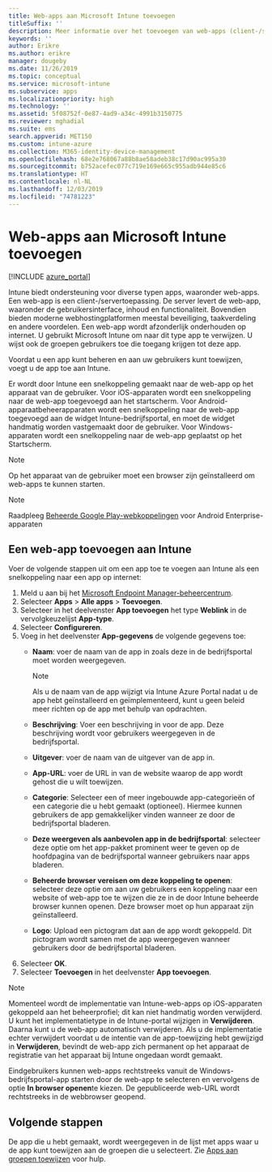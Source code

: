 ```yaml
---
title: Web-apps aan Microsoft Intune toevoegen
titleSuffix: ''
description: Meer informatie over het toevoegen van web-apps (client-/servertoepassingen) aan Microsoft Intune.
keywords: ''
author: Erikre
ms.author: erikre
manager: dougeby
ms.date: 11/26/2019
ms.topic: conceptual
ms.service: microsoft-intune
ms.subservice: apps
ms.localizationpriority: high
ms.technology: ''
ms.assetid: 5f08752f-0e87-4ad9-a34c-4991b3150775
ms.reviewer: mghadial
ms.suite: ems
search.appverid: MET150
ms.custom: intune-azure
ms.collection: M365-identity-device-management
ms.openlocfilehash: 68e2e768067a88b8ae58adeb38c17d90ac995a30
ms.sourcegitcommit: b752acefec077c719e169e665c955adb944e85c6
ms.translationtype: HT
ms.contentlocale: nl-NL
ms.lasthandoff: 12/03/2019
ms.locfileid: "74781223"
---
```

# <a name="add-web-apps-to-microsoft-intune"></a>Web-apps aan Microsoft Intune toevoegen

[!INCLUDE [azure_portal](../includes/azure_portal.md)]

Intune biedt ondersteuning voor diverse typen apps, waaronder web-apps. Een web-app is een client-/servertoepassing. De server levert de web-app, waaronder de gebruikersinterface, inhoud en functionaliteit. Bovendien bieden moderne webhostingplatformen meestal beveiliging, taakverdeling en andere voordelen. Een web-app wordt afzonderlijk onderhouden op internet. U gebruikt Microsoft Intune om naar dit type app te verwijzen. U wijst ook de groepen gebruikers toe die toegang krijgen tot deze app. 

Voordat u een app kunt beheren en aan uw gebruikers kunt toewijzen, voegt u de app toe aan Intune. 

Er wordt door Intune een snelkoppeling gemaakt naar de web-app op het apparaat van de gebruiker. Voor iOS-apparaten wordt een snelkoppeling naar de web-app toegevoegd aan het startscherm. Voor Android-apparaatbeheerapparaten wordt een snelkoppeling naar de web-app toegevoegd aan de widget Intune-bedrijfsportal, en moet de widget handmatig worden vastgemaakt door de gebruiker. Voor Windows-apparaten wordt een snelkoppeling naar de web-app geplaatst op het Startscherm.

> [!Note]
> Op het apparaat van de gebruiker moet een browser zijn geïnstalleerd om web-apps te kunnen starten. 

> [!Note]
> Raadpleeg [Beheerde Google Play-webkoppelingen](apps-add-android-for-work.md#managed-google-play-web-links) voor Android Enterprise-apparaten

## <a name="add-a-web-app-to-intune"></a>Een web-app toevoegen aan Intune
Voer de volgende stappen uit om een app toe te voegen aan Intune als een snelkoppeling naar een app op internet:

1. Meld u aan bij het [Microsoft Endpoint Manager-beheercentrum](https://go.microsoft.com/fwlink/?linkid=2109431).
2. Selecteer **Apps** > **Alle apps** > **Toevoegen**.
3. Selecteer in het deelvenster **App toevoegen** het type **Weblink** in de vervolgkeuzelijst **App-type**.
4. Selecteer **Configureren**.
5. Voeg in het deelvenster **App-gegevens** de volgende gegevens toe:
    - **Naam**:  voer de naam van de app in zoals deze in de bedrijfsportal moet worden weergegeven. 

        > [!NOTE]
        > Als u de naam van de app wijzigt via Intune Azure Portal nadat u de app hebt geïnstalleerd en geïmplementeerd, kunt u geen beleid meer richten op de app met behulp van opdrachten.

    - **Beschrijving**: Voer een beschrijving in voor de app. Deze beschrijving wordt voor gebruikers weergegeven in de bedrijfsportal.
    - **Uitgever**: voer de naam van de uitgever van de app in.
    - **App-URL**: voer de URL in van de website waarop de app wordt gehost die u wilt toewijzen.
    - **Categorie**: Selecteer een of meer ingebouwde app-categorieën of een categorie die u hebt gemaakt (optioneel). Hiermee kunnen gebruikers de app gemakkelijker vinden wanneer ze door de bedrijfsportal bladeren.
    - **Deze weergeven als aanbevolen app in de bedrijfsportal**: selecteer deze optie om het app-pakket prominent weer te geven op de hoofdpagina van de bedrijfsportal wanneer gebruikers naar apps bladeren.
    - **Beheerde browser vereisen om deze koppeling te openen**: selecteer deze optie om aan uw gebruikers een koppeling naar een website of web-app toe te wijzen die ze in de door Intune beheerde browser kunnen openen. Deze browser moet op hun apparaat zijn geïnstalleerd.
    - **Logo**: Upload een pictogram dat aan de app wordt gekoppeld. Dit pictogram wordt samen met de app weergegeven wanneer gebruikers door de bedrijfsportal bladeren.
6. Selecteer **OK**.
7. Selecteer **Toevoegen** in het deelvenster **App toevoegen**.

> [!Note]
> Momenteel wordt de implementatie van Intune-web-apps op iOS-apparaten gekoppeld aan het beheerprofiel; dit kan niet handmatig worden verwijderd. U kunt het implementatietype in de Intune-portal wijzigen in **Verwijderen**. Daarna kunt u de web-app automatisch verwijderen. Als u de implementatie echter verwijdert voordat u de intentie van de app-toewijzing hebt gewijzigd in **Verwijderen**, bevindt de web-app zich permanent op het apparaat de registratie van het apparaat bij Intune ongedaan wordt gemaakt.

Eindgebruikers kunnen web-apps rechtstreeks vanuit de Windows-bedrijfsportal-app starten door de web-app te selecteren en vervolgens de optie **In browser openen**te kiezen. De gepubliceerde web-URL wordt rechtstreeks in de webbrowser geopend. 

## <a name="next-steps"></a>Volgende stappen

De app die u hebt gemaakt, wordt weergegeven in de lijst met apps waar u de app kunt toewijzen aan de groepen die u selecteert. Zie [Apps aan groepen toewijzen](apps-deploy.md) voor hulp. 
